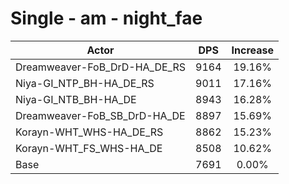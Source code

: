 # Single - am - night_fae
| Actor | DPS | Increase |
|---|:---:|:---:|
|Dreamweaver-FoB_DrD-HA_DE_RS|9164|19.16%|
|Niya-GI_NTP_BH-HA_DE_RS|9011|17.16%|
|Niya-GI_NTB_BH-HA_DE|8943|16.28%|
|Dreamweaver-FoB_SB_DrD-HA_DE|8897|15.69%|
|Korayn-WHT_WHS-HA_DE_RS|8862|15.23%|
|Korayn-WHT_FS_WHS-HA_DE|8508|10.62%|
|Base|7691|0.00%|
